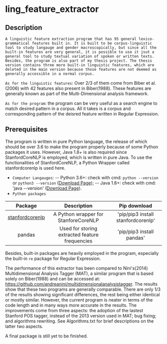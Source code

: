 # ling_feature_extractor
## Description
`A linguistic feature extraction program that has 95 general lexico-grammatical features built in. It is built to be corpus-linguistic tool to study langauge and gender macroscopically, but since all the built-in features are very general, it is possible to use it jsut a general tool to study textual variation of spoken or written texts. Besides, the program is also part of my thesis project. The thesis version contains three more built-in linguistic features, which are deleted in the main version because those features are not deemed as generally accessible in a normal corpus.`  

`As for the linguistic features`: Over 2/3 of them come from Biber et al.(2006) with 42 features also present in Biber(1988). These features are generally known as part of the Multi-Dimensional analysis framework.

`As for the program`: the program can be very useful as a search engine to match desired pattern in a corpus. All it takes is a corpus and corresponding pattern of the deisred feature written in Regular Expression. 

## Prerequisites
The program is written in pure Python language, the release of which should be over 3.6 to make the program properly because of some Python packages it uses. However, Java 1.8+ is also required since StanfordCoreNLP is employed, which is written in pure Java. To use the functionalities of StanfordCoreNLP, a Python Wrapper called stanfordcorenlp is used here.

- `Computer Langauges`: 
-- Python 3.6+: check with cmd: `python --version` or `python3 --version` ([Download Page](https://www.python.org/downloads/)); 
-- Java 1.8+: check with cmd: 'java --version' ([Download Page](https://www.java.com/en/download/)). 
- `Python packages`

| Package | Description | Pip download | 
| :---: | :---: | :---: |
| [stanfordcorenlp](https://github.com/Lynten/stanford-corenlp) | A Python wrapper for StanforeCoreNLP | 'pip/pip3 install stanfordcorenlp' |
| pandas | Used for storing extracted feature frequencies  | 'pip/pip3 install pandas' |

Besides, built-in packages are heavily employed in the program, especially the built-in `re` package for Regular Expression.




The performance of this extractor has been compared to Nini's(2014) Multidimensional Analysis Tagger (MAT), a similar program that is based solely on Biber(1988) and can be accessed at: https://github.com/andreanini/multidimensionalanalysistagger. The results show that these two programs are generally comparable. There are only 1/3 of the results showing significant differences, the rest being either identical or mostly similar. However, the current program is neater in terms of the code length and in many ways more accurate in the results. The improvements come from three aspects: the adoption of the lastest Stanford POS tagger, instead of the 2013 version used in MAT; bug fixing; and algorithms rewriting. See Algorithms.txt for brief descriptions on the latter two aspects.  

A final package is still yet to be finished. 
